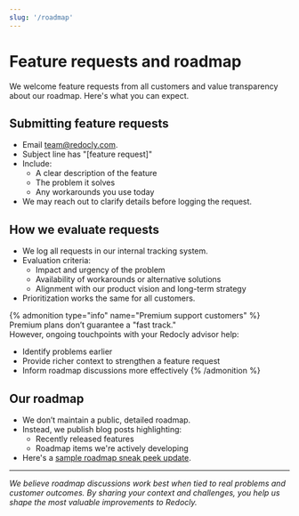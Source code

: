 ```yaml
---
slug: '/roadmap'
---
```

# Feature requests and roadmap

We welcome feature requests from all customers and value transparency about our roadmap. Here's what you can expect.

## Submitting feature requests

- Email team@redocly.com.
- Subject line has "[feature request]"
- Include:
  - A clear description of the feature
  - The problem it solves
  - Any workarounds you use today
- We may reach out to clarify details before logging the request.

## How we evaluate requests

- We log all requests in our internal tracking system.
- Evaluation criteria:
  - Impact and urgency of the problem
  - Availability of workarounds or alternative solutions
  - Alignment with our product vision and long-term strategy
- Prioritization works the same for all customers.

{% admonition type="info" name="Premium support customers" %}
Premium plans don’t guarantee a "fast track."  
However, ongoing touchpoints with your Redocly advisor help:
- Identify problems earlier
- Provide richer context to strengthen a feature request
- Inform roadmap discussions more effectively
{% /admonition %}

## Our roadmap

- We don’t maintain a public, detailed roadmap.
- Instead, we publish blog posts highlighting:
  - Recently released features
  - Roadmap items we're actively developing
- Here's a [sample roadmap sneak peek update](https://redocly.com/blog/updates-2025-05#-roadmap-sneak-peek).

---

_We believe roadmap discussions work best when tied to real problems and customer outcomes. By sharing your context and challenges, you help us shape the most valuable improvements to Redocly._
